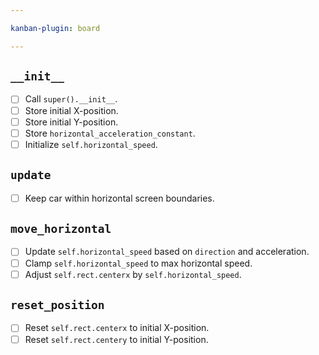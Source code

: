 ```yaml
---

kanban-plugin: board

---
```


## `__init__`

- [ ] Call `super().__init__`.
- [ ] Store initial X-position.
- [ ] Store initial Y-position.
- [ ] Store `horizontal_acceleration_constant`.
- [ ] Initialize `self.horizontal_speed`.

## `update`

- [ ] Keep car within horizontal screen boundaries.

## `move_horizontal`

- [ ] Update `self.horizontal_speed` based on `direction` and acceleration.
- [ ] Clamp `self.horizontal_speed` to max horizontal speed.
- [ ] Adjust `self.rect.centerx` by `self.horizontal_speed`.

## `reset_position`

- [ ] Reset `self.rect.centerx` to initial X-position.
- [ ] Reset `self.rect.centery` to initial Y-position.
